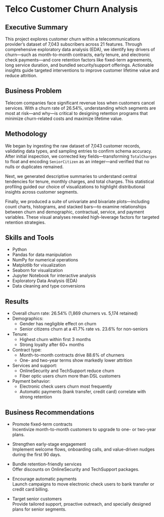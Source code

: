 # Telco Customer Churn Analysis

## **Executive Summary**
This project explores customer churn within a telecommunications provider’s dataset of 7,043 subscribers across 21 features. Through comprehensive exploratory data analysis (EDA), we identify key drivers of churn—such as month-to-month contracts, early tenure, and electronic check payments—and core retention factors like fixed-term agreements, long service duration, and bundled security/support offerings. Actionable insights guide targeted interventions to improve customer lifetime value and reduce attrition.

## **Business Problem**
Telecom companies face significant revenue loss when customers cancel services. With a churn rate of 26.54%, understanding which segments are most at risk—and why—is critical to designing retention programs that minimize churn-related costs and maximize lifetime value.

## **Methodology**
We began by ingesting the raw dataset of 7,043 customer records, validating data types, and sampling entries to confirm schema accuracy. After initial inspection, we corrected key fields—transforming `TotalCharges` to float and encoding `SeniorCitizen` as an integer—and verified that no nulls or duplicates remained.

Next, we generated descriptive summaries to understand central tendencies for tenure, monthly charges, and total charges. This statistical profiling guided our choice of visualizations to highlight distributional insights across customer segments.

Finally, we produced a suite of univariate and bivariate plots—including count charts, histograms, and stacked bars—to examine relationships between churn and demographic, contractual, service, and payment variables. These visual analyses revealed high-leverage factors for targeted retention strategies.

## **Skills and Tools**
- Python  
- Pandas for data manipulation  
- NumPy for numerical operations  
- Matplotlib for visualization  
- Seaborn for visualization  
- Jupyter Notebook for interactive analysis  
- Exploratory Data Analysis (EDA)  
- Data cleaning and type conversions  

## **Results**
- Overall churn rate: 26.54% (1,869 churners vs. 5,174 retained)  
- Demographics:
  - Gender has negligible effect on churn  
  - Senior citizens churn at a 41.7% rate vs. 23.6% for non-seniors  
- Tenure:
  - Highest churn within first 3 months  
  - Strong loyalty after 60+ months  
- Contract type:
  - Month-to-month contracts drive 88.6% of churners  
  - One- and two-year terms show markedly lower attrition  
- Services and support:
  - OnlineSecurity and TechSupport reduce churn  
  - Fiber optic users churn more than DSL customers  
- Payment behavior:
  - Electronic check users churn most frequently  
  - Automatic payments (bank transfer, credit card) correlate with strong retention  

## **Business Recommendations**
- Promote fixed-term contracts  
  Incentivize month-to-month customers to upgrade to one- or two-year plans.

- Strengthen early-stage engagement  
  Implement welcome flows, onboarding calls, and value-driven nudges during the first 90 days.

- Bundle retention-friendly services  
  Offer discounts on OnlineSecurity and TechSupport packages.

- Encourage automatic payments  
  Launch campaigns to move electronic check users to bank transfer or credit card billing.

- Target senior customers  
  Provide tailored support, proactive outreach, and specially designed plans for senior segments.

